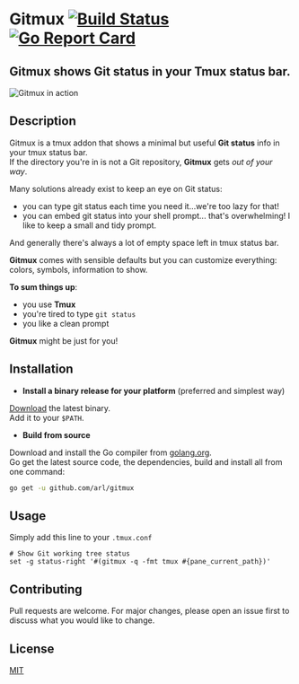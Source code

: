 # Gitmux [![Build Status](https://travis-ci.com/arl/gitmux.svg?branch=master)](https://travis-ci.com/arl/gitmux) [![Go Report Card](https://goreportcard.com/badge/github.com/arl/gitmux)](https://goreportcard.com/report/github.com/arl/gitmux)

## **Gitmux** shows **Git** status in your **Tmux** status bar.

![Gitmux in action](https://raw.githubusercontent.com/arl/gitmux/readme-images/demo-small.gif)

## Description

Gitmux is a tmux addon that shows a minimal but useful **Git status** info in your tmux status bar.  
If the directory you're in is not a Git repository, **Gitmux** gets _out of your way_.

Many solutions already exist to keep an eye on Git status:
 - you can type git status each time you need it...we're too lazy for that!
 - you can embed git status into your shell prompt... that's overwhelming! I like to keep a small and tidy prompt.

And generally there's always a lot of empty space left in tmux status bar.

**Gitmux** comes with sensible defaults but you can customize everything: colors, symbols, information to show.

**To sum things up**:
 - you use **Tmux**
 - you're tired to type `git status`
 - you like a clean prompt

**Gitmux** might be just for you!

## Installation

* **Install a binary release for your platform** (preferred and simplest way) 

[Download](https://github.com/arl/gitmux/releases/latest) the latest binary.  
Add it to your `$PATH`.

* **Build from source**

Download and install the Go compiler from [golang.org](https://golang.org/dl/).  
Go get the latest source code, the dependencies, build and install all from one command:

```bash
go get -u github.com/arl/gitmux
```

## Usage

Simply add this line to your  `.tmux.conf`

```
# Show Git working tree status
set -g status-right '#(gitmux -q -fmt tmux #{pane_current_path})'
```

## Contributing
Pull requests are welcome. For major changes, please open an issue first to discuss what you would like to change.


## License
[MIT](./LICENSE)
